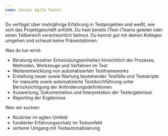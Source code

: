 ```yaml
---
name: Senior Agile Tester
---
```


Du verfügst über mehrjährige Erfahrung in Testprojekten und weißt, wie sich das 
Projektgeschäft anfühlt. Du hast bereits (Test-)Teams geleitet oder einen 
Teilbereich verantwortlich betreut. Du kannst gut mit deinen Kollegen umgehen 
und scheust keine Präsentationen.

Was du tun wirst:

* Beratung einzelner Entwicklungseinheiten hinsichtlich der Prozesse, Methoden, 
  Werkzeuge und Verfahren im Test
* Weiterentwicklung von automatisierten Testframeworks
* Erstellung neuer sowie Wartung bestehender Testfälle und Testskripte für 
  manuelle sowie automatisierte Testdurchführung unter Berücksichtigung der 
  Anforderungsdefinitionen
* Auswertung, Dokumentation und Interpretation der Testergebnisse
* Reporting der Ergebnisse

Wen wir suchen:

* Routinier im agilen Umfeld
* fundierter Erfahrungsschatz im Testumfeld
* sicherer Umgang mit Testautomatisierung
